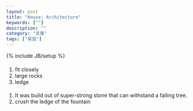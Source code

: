 ```yaml
---
layout: post
title: "House: Architecture"
keywords: [""]
description: ""
category: "言葉"
tags: ["英語"]
---
```

{% include JB/setup %}

####
1. fit closely
2. large rocks
3. ledge

####
1. It was build out of super-strong stone that can withstand a falling tree.
2. crush the ledge of the fountain
